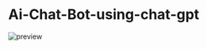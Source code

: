 ﻿# Ai-Chat-Bot-using-chat-gpt
![preview](https://github.com/zero07032/Ai-Chat-Bot-using-chat-gpt/assets/128919828/9a0cb048-5b81-4f05-95fa-2f85fa4e61b9)
